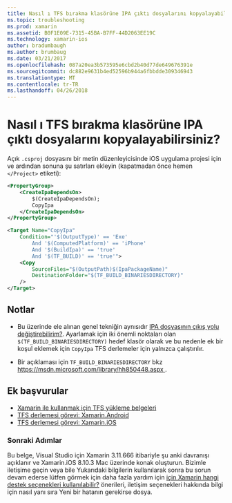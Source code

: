 ```yaml
---
title: Nasıl ı TFS bırakma klasörüne IPA çıktı dosyalarını kopyalayabilirsiniz?
ms.topic: troubleshooting
ms.prod: xamarin
ms.assetid: B0F1E09E-7315-45BA-B7FF-44D2063EE19C
ms.technology: xamarin-ios
author: bradumbaugh
ms.author: brumbaug
ms.date: 03/21/2017
ms.openlocfilehash: 087a20ea3b573595e6cbd2b40d77de649676391e
ms.sourcegitcommit: dc882e9631b4ed52596b944a6fbbdde309346943
ms.translationtype: MT
ms.contentlocale: tr-TR
ms.lasthandoff: 04/26/2018
---
```

# <a name="how-can-i-copy-ipa-output-files-to-the-tfs-drop-folder"></a>Nasıl ı TFS bırakma klasörüne IPA çıktı dosyalarını kopyalayabilirsiniz?

Açık `.csproj` dosyasını bir metin düzenleyicisinde iOS uygulama projesi için ve ardından sonuna şu satırları ekleyin (kapatmadan önce hemen `</Project>` etiketi):

```xml
<PropertyGroup>
    <CreateIpaDependsOn>
        $(CreateIpaDependsOn);
        CopyIpa
    </CreateIpaDependsOn>
</PropertyGroup>

<Target Name="CopyIpa"
    Condition="'$(OutputType)' == 'Exe'
        And '$(ComputedPlatform)' == 'iPhone'
        And '$(BuildIpa)' == 'true'
        And '$(TF_BUILD)' == 'true'">
    <Copy
        SourceFiles="$(OutputPath)$(IpaPackageName)"
        DestinationFolder="$(TF_BUILD_BINARIESDIRECTORY)"
    />
</Target>
```

## <a name="notes"></a>Notlar

-   Bu üzerinde ele alınan genel tekniğin aynısıdır [IPA dosyasının çıkış yolu değiştirebilirim?](~/ios/troubleshooting/questions/ipa-output-path.md). Ayarlamak için iki önemli noktaları olan `$(TF_BUILD_BINARIESDIRECTORY)` hedef klasör olarak ve bu nedenle ek bir koşul eklemek için `CopyIpa` TFS derlemeler için yalnızca çalıştırılır.

-   Bir açıklaması için `TF_BUILD_BINARIESDIRECTORY` bkz [ https://msdn.microsoft.com/library/hh850448.aspx ](https://msdn.microsoft.com/library/hh850448.aspx).

## <a name="additional-references"></a>Ek başvurular

- [Xamarin ile kullanmak için TFS yükleme belgeleri](https://docs.microsoft.com/vsts/tfvc/overview)
- [TFS derlemesi görevi: Xamarin.Android](https://docs.microsoft.com/vsts/build-release/tasks/build/xamarin-android)
- [TFS derlemesi görevi: Xamarin.iOS](https://docs.microsoft.com/vsts/build-release/tasks/build/xamarin-ios)

### <a name="next-steps"></a>Sonraki Adımlar
Bu belge, Visual Studio için Xamarin 3.11.666 itibariyle şu anki davranışı açıklanır ve Xamarin.iOS 8.10.3 Mac üzerinde konak oluşturun. Bizimle iletişime geçin veya bile Yukarıdaki bilgilerin kullanılarak sonra bu sorun devam ederse lütfen görmek için daha fazla yardım için [için Xamarin hangi destek seçenekleri kullanılabilir?](~/cross-platform/troubleshooting/support-options.md) önerileri, iletişim seçenekleri hakkında bilgi için nasıl yanı sıra Yeni bir hatanın gerekirse dosya. 



